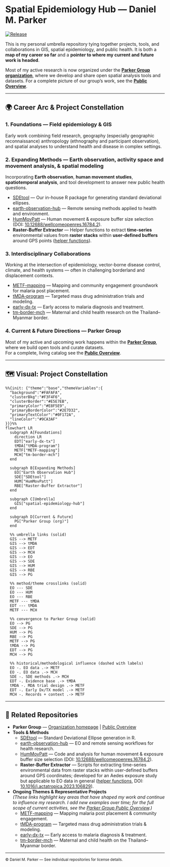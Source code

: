 # Spatial Epidemiology Hub — Daniel M. Parker

[![Release](https://img.shields.io/github/v/release/DMParker1/spatial-epidemiology-hub)](../../releases)

This is my personal umbrella repository tying together projects, tools, and collaborations in GIS, spatial epidemiology, and public health. It is both a **map of my career so far** and a **pointer to where my current and future work is headed**.

Most of my active research is now organized under the [**Parker Group organization**](https://github.com/parker-group), where we develop and share open spatial analysis tools and datasets. For a complete picture of our group’s work, see the [**Public Overview**](https://github.com/parker-group/public-overview).

---

## 🌍 Career Arc & Project Constellation

### 1. **Foundations** — Field epidemiology & GIS
Early work combining field research, geography (especially geographic reconnaissance) anthropology (ethnography and participant observation), and spatial analyses to understand health and disease in complex settings.

### 2. **Expanding Methods** — Earth observation, activity space and movement analysis, & spatial modeling
Incorporating **Earth observation**, **human movement studies**, **spatiotemporal analysis**, and tool development to answer new public health questions.

- [SDEtool](https://github.com/parker-group/SDEtool) — Our in-house R package for generating standard deviational ellipses.  
- [earth-observation-hub](https://github.com/DMParker1/earth-observation-hub) — Remote sensing methods applied to health and environment.  
- [HumMovPatt](https://github.com/SaiTheinThanTun/HumMovPatt) — Human movement & exposure buffer size selection (DOI: [10.12688/wellcomeopenres.16784.2](https://doi.org/10.12688/wellcomeopenres.16784.2)).  
- **Raster-Buffer Extractor** — Helper functions to extract **time-series** environmental values from **raster stacks** within **user-defined buffers** around GPS points ([helper functions](https://github.com/CatalinaMedina/aedes-serology/tree/main/helper-functions)).

### 3. **Interdisciplinary Collaborations**
Working at the intersection of epidemiology, vector-borne disease control, climate, and health systems — often in challenging borderland and displacement contexts.

- [METF-mapping](https://github.com/DMParker1/METF-mapping) — Mapping and community engagement groundwork for malaria post placement.  
- [tMDA-program](https://github.com/DMParker1/tmda-program) — Targeted mass drug administration trials and modeling.  
- [early-dx-tx](https://github.com/DMParker1/early-dx-tx) — Early access to malaria diagnosis and treatment.  
- [tm-border-mch](https://github.com/DMParker1/tm-border-mch) — Maternal and child health research on the Thailand–Myanmar border.

### 4. **Current & Future Directions** — Parker Group
Most of my active and upcoming work happens within the **[Parker Group](https://github.com/parker-group)**, where we build open tools and curate datasets.  
For a complete, living catalog see the **[Public Overview](https://github.com/parker-group/public-overview)**.

---

## 🗺 Visual: Project Constellation

```mermaid
%%{init: {"theme":"base","themeVariables":{
  "background":"#FAFAFA",
  "clusterBkg":"#F3F4F6",
  "clusterBorder":"#E5E7EB",
  "primaryColor":"#E8F5E9",
  "primaryBorderColor":"#2E7D32",
  "primaryTextColor":"#0F172A",
  "lineColor":"#9CA3AF"
}}}%%
flowchart LR
  subgraph A[Foundations]
    direction LR
    EDT["early-dx-tx"]
    tMDA["tMDA-program"]
    METF["METF-mapping"]
    MCH["tm-border-mch"]
  end

  subgraph B[Expanding Methods]
    EO["Earth Observation Hub"]
    SDE["SDEtool"]
    HUM["HumMovPatt"]
    RBE["Raster-Buffer Extractor"]
  end

  subgraph C[Umbrella]
    GIS["spatial-epidemiology-hub"]
  end

  subgraph D[Current & Future]
    PG["Parker Group (org)"]
  end

  %% umbrella links (solid)
  GIS --> METF
  GIS --> tMDA
  GIS --> EDT
  GIS --> MCH
  GIS --> EO
  GIS --> SDE
  GIS --> HUM
  GIS --> RBE
  GIS --> PG

  %% method/theme crosslinks (solid)
  EO --- SDE
  EO --- HUM
  EO --- RBE
  METF --- tMDA
  EDT --- tMDA
  METF --- MCH

  %% convergence to Parker Group (solid)
  EO --> PG
  SDE --> PG
  HUM --> PG
  RBE --> PG
  METF --> PG
  tMDA --> PG
  EDT --> PG
  MCH --> PG

  %% historical/methodological influence (dashed with labels)
  EO -. EO data .-> METF
  EO -. EO data .-> MCH
  SDE -. SDE methods .-> MCH
  EDT -. Evidence base .-> tMDA
  tMDA -. MDA trial design .-> METF
  EDT -. Early Dx/TX model .-> METF
  MCH -. Records + context .-> METF
```

---

## 🔗 Related Repositories

- **Parker Group** — [Organization homepage](https://github.com/parker-group) | [Public Overview](https://github.com/parker-group/public-overview)  
- **Tools & Methods**  
  - [SDEtool](https://github.com/parker-group/SDEtool) — Standard Deviational Ellipse generation in R.  
  - [earth-observation-hub](https://github.com/DMParker1/earth-observation-hub) — EO and remote sensing workflows for health research.  
  - [HumMovPatt](https://github.com/SaiTheinThanTun/HumMovPatt) — Code and analysis for human movement & exposure buffer size selection (DOI: [10.12688/wellcomeopenres.16784.2](https://doi.org/10.12688/wellcomeopenres.16784.2)).  
  - **Raster-Buffer Extractor** — Scripts for extracting time-series environmental data from raster stacks within user-defined buffers around GPS coordinates; developed for an Aedes exposure study but applicable to EO data in general ([helper functions](https://github.com/CatalinaMedina/aedes-serology/tree/main/helper-functions), DOI: [10.1016/j.actatropica.2023.106829](https://doi.org/10.1016/j.actatropica.2023.106829)).  
- **Ongoing Themes & Representative Projects**  
  *(These links highlight key areas that have shaped my work and continue to influence my research. I add new examples over time; for the full scope of current activities, see the [Parker Group Public Overview](https://github.com/parker-group/public-overview).)*  
  - [METF-mapping](https://github.com/DMParker1/METF-mapping) — Mapping malaria post placement & community engagement.  
  - [tMDA-program](https://github.com/DMParker1/tmda-program) — Targeted mass drug administration trials & modeling.  
  - [early-dx-tx](https://github.com/DMParker1/early-dx-tx) — Early access to malaria diagnosis & treatment.  
  - [tm-border-mch](https://github.com/DMParker1/tm-border-mch) — Maternal and child health on the Thailand–Myanmar border.

---

<sub>© Daniel M. Parker — See individual repositories for license details.</sub>
